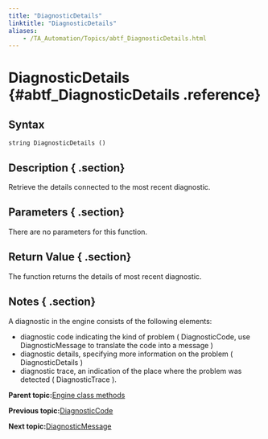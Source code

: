 ```yaml
--- 
title: "DiagnosticDetails"
linktitle: "DiagnosticDetails"
aliases: 
    - /TA_Automation/Topics/abtf_DiagnosticDetails.html
---
```

# DiagnosticDetails {#abtf_DiagnosticDetails .reference}

## Syntax

`string DiagnosticDetails ()`

## Description { .section}

Retrieve the details connected to the most recent diagnostic.

## Parameters { .section}

There are no parameters for this function.

## Return Value { .section}

The function returns the details of most recent diagnostic.

## Notes { .section}

A diagnostic in the engine consists of the following elements:

-   diagnostic code indicating the kind of problem \( DiagnosticCode, use DiagnosticMessage to translate the code into a message \)
-   diagnostic details, specifying more information on the problem \( DiagnosticDetails \)
-   diagnostic trace, an indication of the place where the problem was detected \( DiagnosticTrace \).

**Parent topic:**[Engine class methods](../../TA_Automation/Topics/abtf_Engine_classes.html)

**Previous topic:**[DiagnosticCode](../../TA_Automation/Topics/abtf_DiagnosticCode.html)

**Next topic:**[DiagnosticMessage](../../TA_Automation/Topics/abtf_DiagnosticMessage.html)

